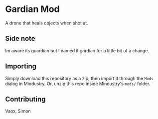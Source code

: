 # Gardian Mod
A drone that heals objects when shot at.

## Side note
Im aware its guardian but I named it gardian for a little bit of a change.

## Importing

Simply download this repository as a zip, then import it through the `Mods` dialog in Mindustry. Or, unzip this repo inside Mindustry's `mods/` folder.

## Contributing

Vaox,
Simon
